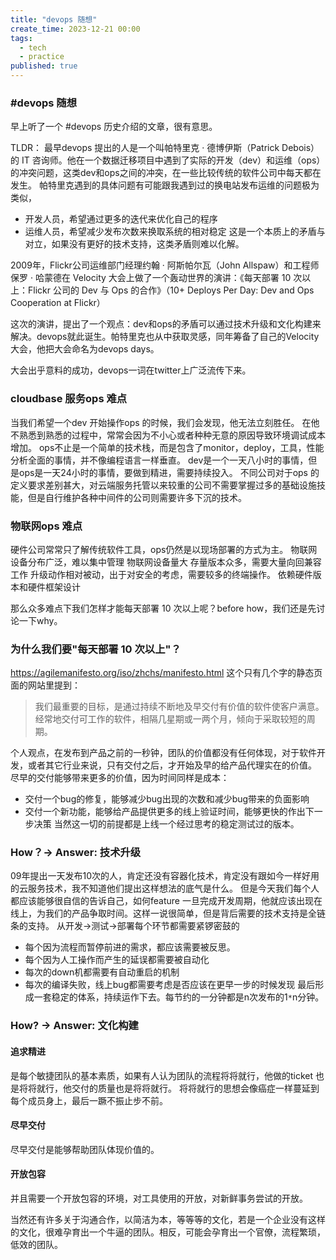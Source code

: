 ```yaml
---
title: "devops 随想"
create_time: 2023-12-21 00:00
tags:
  - tech
  - practice
published: true
---
```



### #devops 随想

早上听了一个 #devops 历史介绍的文章，很有意思。

TLDR：
最早devops 提出的人是一个叫帕特里克 · 德博伊斯（Patrick Debois）的 IT 咨询师。他在一个数据迁移项目中遇到了实际的开发（dev）和运维（ops）的冲突问题，这类dev和ops之间的冲突，在一些比较传统的软件公司中每天都在发生。
帕特里克遇到的具体问题有可能跟我遇到过的换电站发布运维的问题极为类似，
- 开发人员，希望通过更多的迭代来优化自己的程序
- 运维人员，希望减少发布次数来换取系统的相对稳定
  这是一个本质上的矛盾与对立，如果没有更好的技术支持，这类矛盾则难以化解。

2009年，Flickr公司运维部门经理约翰 · 阿斯帕尔瓦（John Allspaw）和工程师保罗 · 哈蒙德在 Velocity 大会上做了一个轰动世界的演讲：《每天部署 10 次以上：Flickr 公司的 Dev 与 Ops 的合作》（10+ Deploys Per Day: Dev and Ops Cooperation at Flickr）

这次的演讲，提出了一个观点：dev和ops的矛盾可以通过技术升级和文化构建来解决。devops就此诞生。帕特里克也从中获取灵感，同年筹备了自己的Velocity大会，他把大会命名为devops days。

大会出乎意料的成功，devops一词在twitter上广泛流传下来。

### cloudbase 服务ops 难点
当我们希望一个dev 开始操作ops 的时候，我们会发现，他无法立刻胜任。
在他不熟悉到熟悉的过程中，常常会因为不小心或者种种无意的原因导致环境调试成本增加。
ops不止是一个简单的技术栈，而是包含了monitor，deploy，工具，性能分析全面的事情，并不像编程语言一样垂直。
dev是一个一天八小时的事情，但是ops是一天24小时的事情，要做到精进，需要持续投入。
不同公司对于ops 的定义要求差别甚大，对云端服务托管以来较重的公司不需要掌握过多的基础设施技能，但是自行维护各种中间件的公司则需要许多下沉的技术。
### 物联网ops 难点
硬件公司常常只了解传统软件工具，ops仍然是以现场部署的方式为主。
物联网设备分布广泛，难以集中管理
物联网设备量大
存量版本众多，需要大量向回兼容工作
升级动作相对被动，出于对安全的考虑，需要较多的终端操作。
依赖硬件版本和硬件框架设计

那么众多难点下我们怎样才能每天部署 10 次以上呢？before how，我们还是先讨论一下why。

### 为什么我们要"每天部署 10 次以上"？
https://agilemanifesto.org/iso/zhchs/manifesto.html
这个只有几个字的静态页面的网站里提到：

> 我们最重要的目标，是通过持续不断地及早交付有价值的软件使客户满意。
> 经常地交付可工作的软件，相隔几星期或一两个月，倾向于采取较短的周期。

个人观点，在发布到产品之前的一秒钟，团队的价值都没有任何体现，对于软件开发，或者其它行业来说，只有交付之后，才开始及早的给产品代理实在的价值。
尽早的交付能够带来更多的价值，因为时间同样是成本：
- 交付一个bug的修复，能够减少bug出现的次数和减少bug带来的负面影响
- 交付一个新功能，能够给产品提供更多的线上验证时间，能够更快的作出下一步决策
  当然这一切的前提都是上线一个经过思考的稳定测试过的版本。

### How？-> Answer: 技术升级
09年提出一天发布10次的人，肯定还没有容器化技术，肯定没有跟如今一样好用的云服务技术，我不知道他们提出这样想法的底气是什么。
但是今天我们每个人都应该能够很自信的告诉自己，如何feature 一旦完成开发周期，他就应该出现在线上，为我们的产品争取时间。这样一说很简单，但是背后需要的技术支持是全链条的支持。
从开发->测试->部署每个环节都需要紧锣密鼓的
- 每个因为流程而暂停前进的需求，都应该需要被反思。
- 每个因为人工操作而产生的延误都需要被自动化
- 每次的down机都需要有自动重启的机制
- 每次的编译失败，线上bug都需要考虑是否应该在更早一步的时候发现
  最后形成一套稳定的体系，持续运作下去。每节约的一分钟都是n次发布的1`*`n分钟。
### How? -> Answer: 文化构建
#### 追求精进
是每个敏捷团队的基本素质，如果有人认为团队的流程将将就行，他做的ticket 也是将将就行，他交付的质量也是将将就行。
将将就行的思想会像癌症一样蔓延到每个成员身上，最后一蹶不振止步不前。
#### 尽早交付
尽早交付是能够帮助团队体现价值的。
#### 开放包容
并且需要一个开放包容的环境，对工具使用的开放，对新鲜事务尝试的开放。

当然还有许多关于沟通合作，以简洁为本，等等等的文化，若是一个企业没有这样的文化，很难孕育出一个牛逼的团队。相反，可能会孕育出一个官僚，流程繁琐，低效的团队。
